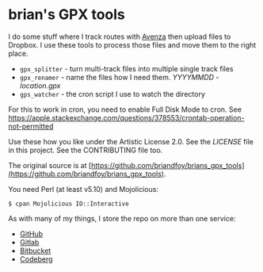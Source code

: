 # brian's GPX tools

I do some stuff where I track routes with [Avenza]() then upload files to Dropbox. I use these tools to process those files and move them to the right place.

* `gpx_splitter` - turn multi-track files into multiple single track files
* `gpx_renamer` - name the files how I need them. *YYYYMMDD - location.gpx*
* `gps_watcher` - the cron script I use to watch the directory

For this to work in cron, you need to enable Full Disk Mode to cron.
See https://apple.stackexchange.com/questions/378553/crontab-operation-not-permitted

Use these how you like under the Artistic License 2.0. See the
*LICENSE* file in this project. See the CONTRIBUTING file too.

The original source is at [https://github.com/briandfoy/brians_gpx_tools](https://github.com/briandfoy/brians_gpx_tools).

You need Perl (at least v5.10) and Mojolicious:

	$ cpan Mojolicious IO::Interactive

As with many of my things, I store the repo on more than one service:

* [GitHub](https://github.com/briandfoy/brians_gpx_tools)
* [Gitlab](https://gitlab.com/briandfoy/brians_gpx_tools)
* [Bitbucket](https://bitbucket.org/theperlreview/brians_gpx_tools)
* [Codeberg](https://codeberg.org/briandfoy/brians_gpx_tools)
